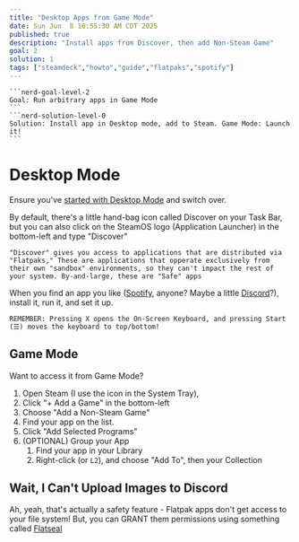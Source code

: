 ```yaml
---
title: "Desktop Apps from Game Mode"
date: Sun Jun  8 10:55:30 AM CDT 2025
published: true
description: "Install apps from Discover, then add Non-Steam Game"
goal: 2
solution: 1
tags: ["steamdeck","howto","guide","flatpaks","spotify"]
---
```

````flare
```nerd-goal-level-2
Goal: Run arbitrary apps in Game Mode
```
```nerd-solution-level-0
Solution: Install app in Desktop mode, add to Steam. Game Mode: Launch it!
```
````
# Desktop Mode

Ensure you've [started with Desktop Mode](#/steamdeck/guides/desktop-mode-sudo-password) and switch over.

By default, there's a little hand-bag icon called Discover on your Task Bar, but you can also click on the SteamOS logo (Application Launcher) in the bottom-left and type "Discover"

```nerd-level-4
"Discover" gives you access to applications that are distributed via "Flatpaks," These are applications that opperate exclusively from their own "sandbox" environments, so they can't impact the rest of your system. By-and-large, these are "Safe" apps
```

When you find an app you like ([Spotify](appstream:com.spotify.Client), anyone? Maybe a little [Discord](appstream:com.discordapp.Discord)?), install it, run it, and set it up.

```nerd-level-1
REMEMBER: Pressing X opens the On-Screen Keyboard, and pressing Start (☰) moves the keyboard to top/bottom!
```

## Game Mode

Want to access it from Game Mode?
1. Open Steam (I use the icon in the System Tray),
2. Click "+ Add a Game" in the bottom-left
3. Choose "Add a Non-Steam Game"
4. Find your app on the list.
5. Click "Add Selected Programs"
6. (OPTIONAL) Group your App
    1. Find your app in your Library
    2. Right-click (or `L2`), and choose "Add To", then your Collection

## Wait, I Can't Upload Images to Discord

Ah, yeah, that's actually a safety feature - Flatpak apps don't get access to your file system! But, you can GRANT them permissions using something called [Flatseal](#/steamdeck/guides/flatseal)
